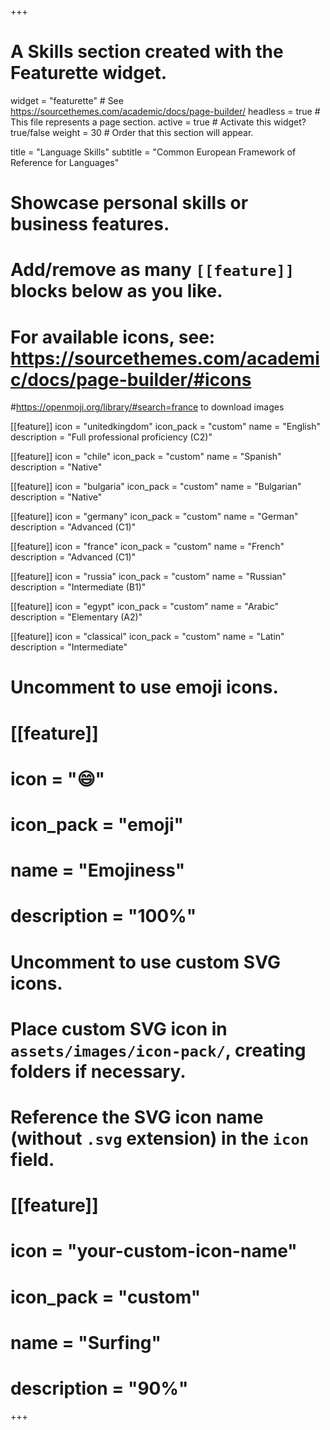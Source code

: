 +++
# A Skills section created with the Featurette widget.
widget = "featurette"  # See https://sourcethemes.com/academic/docs/page-builder/
headless = true  # This file represents a page section.
active = true  # Activate this widget? true/false
weight = 30  # Order that this section will appear.

title = "Language Skills"
subtitle = "Common European Framework of Reference for Languages"

# Showcase personal skills or business features.
# 
# Add/remove as many `[[feature]]` blocks below as you like.
# 
# For available icons, see: https://sourcethemes.com/academic/docs/page-builder/#icons

#https://openmoji.org/library/#search=france to download images

[[feature]]
  icon = "unitedkingdom"
  icon_pack = "custom"
  name = "English"
  description = "Full professional proficiency (C2)"

[[feature]]
  icon = "chile"
  icon_pack = "custom"
  name = "Spanish"
  description = "Native"
  
[[feature]]
  icon = "bulgaria"
  icon_pack = "custom"
  name = "Bulgarian"
  description = "Native"
  
[[feature]]
  icon = "germany"
  icon_pack = "custom"
  name = "German"
  description = "Advanced (C1)"  
  
[[feature]]
  icon = "france"
  icon_pack = "custom"
  name = "French"
  description = "Advanced (C1)"
  
[[feature]]
  icon = "russia"
  icon_pack = "custom"
  name = "Russian"
  description = "Intermediate (B1)"

[[feature]]
  icon = "egypt"
  icon_pack = "custom"
  name = "Arabic"
  description = "Elementary (A2)"
  
[[feature]]
  icon = "classical"
  icon_pack = "custom"
  name = "Latin"
  description = "Intermediate"

# Uncomment to use emoji icons.
# [[feature]]
#  icon = ":smile:"
#  icon_pack = "emoji"
#  name = "Emojiness"
#  description = "100%"  

# Uncomment to use custom SVG icons.
# Place custom SVG icon in `assets/images/icon-pack/`, creating folders if necessary.
# Reference the SVG icon name (without `.svg` extension) in the `icon` field.
# [[feature]]
#  icon = "your-custom-icon-name"
#  icon_pack = "custom"
#  name = "Surfing"
#  description = "90%"

+++
